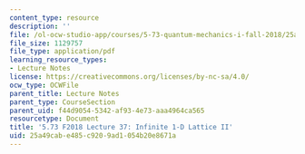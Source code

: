 ```yaml
---
content_type: resource
description: ''
file: /ol-ocw-studio-app/courses/5-73-quantum-mechanics-i-fall-2018/25a49cabe485c9209ad1054b20e8671a_MIT5_73F18_Lec38.pdf
file_size: 1129757
file_type: application/pdf
learning_resource_types:
- Lecture Notes
license: https://creativecommons.org/licenses/by-nc-sa/4.0/
ocw_type: OCWFile
parent_title: Lecture Notes
parent_type: CourseSection
parent_uid: f44d9054-5342-af93-4e73-aaa4964ca565
resourcetype: Document
title: '5.73 F2018 Lecture 37: Infinite 1-D Lattice II'
uid: 25a49cab-e485-c920-9ad1-054b20e8671a
---
```


